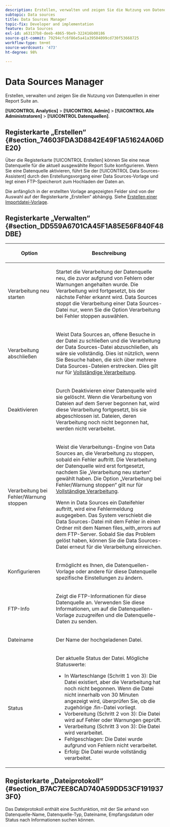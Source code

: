 ```yaml
---
description: Erstellen, verwalten und zeigen Sie die Nutzung von Datenquellen in einer Report Suite an.
subtopic: Data sources
title: Data Sources Manager
topic-fix: Developer and implementation
feature: Data Sources
exl-id: a63137b8-deeb-4865-9be9-322416b00186
source-git-commit: 79294cfc6f86e5a41a39504099cd730f53668725
workflow-type: tm+mt
source-wordcount: '473'
ht-degree: 98%

---
```


# Data Sources Manager

Erstellen, verwalten und zeigen Sie die Nutzung von Datenquellen in einer Report Suite an.

**[!UICONTROL Analytics]** > **[!UICONTROL Admin]** > **[!UICONTROL Alle Administratoren]** > **[!UICONTROL Datenquellen]**.

## Registerkarte „Erstellen“  {#section_74603FDA3D8842E49F1A51624A06DE20}

Über die Registerkarte [!UICONTROL Erstellen] können Sie eine neue Datenquelle für die aktuell ausgewählte Report Suite konfigurieren. Wenn Sie eine Datenquelle aktivieren, führt Sie der [!UICONTROL Data Sources-Assistent] durch den Erstellungsvorgang einer Data Sources-Vorlage und legt einen FTP-Speicherort zum Hochladen der Daten an.

Die anfänglich in der erstellten Vorlage angezeigten Felder sind von der Auswahl auf der Registerkarte „Erstellen“ abhängig. Siehe   [Erstellen einer Importdatei-Vorlage](/help/import/c-data-sources/datasrc-template/t-datasrc-creating-data-sources-file.md).

## Registerkarte „Verwalten“  {#section_DD559A6701CA45F1A85E56F840F48DBE}

<table id="table_F74696EC855441328CFE0BF49C20D9B0"> 
 <thead> 
  <tr> 
   <th colname="col1" class="entry"> <p>Option </p> </th> 
   <th colname="col2" class="entry"> <p>Beschreibung </p> </th> 
  </tr> 
 </thead>
 <tbody> 
  <tr> 
   <td colname="col1"> <p>Verarbeitung neu starten </p> </td> 
   <td colname="col2"> <p>Startet die Verarbeitung der Datenquelle neu, die zuvor aufgrund von Fehlern oder Warnungen angehalten wurde. Die Verarbeitung wird fortgesetzt, bis der nächste Fehler erkannt wird. Data Sources stoppt die Verarbeitung einer Data Sources-Datei nur, wenn Sie die Option <span class="uicontrol">Verarbeitung bei Fehler stoppen</span> auswählen. </p> </td> 
  </tr> 
  <tr> 
   <td colname="col1"> <p>Verarbeitung abschließen </p> </td> 
   <td colname="col2"> <p>Weist Data Sources an, offene Besuche in der Datei zu schließen und die Verarbeitung der Data Sources-Datei abzuschließen, als wäre sie vollständig. Dies ist nützlich, wenn Sie Besuche haben, die sich über mehrere Data Sources-Dateien erstrecken. Dies gilt nur für   <a href="/help/import/c-data-sources/c-datasrc-types/datasrc-full-processing.md"   > Vollständige Verarbeitung</a>. </p> </td> 
  </tr> 
  <tr> 
   <td colname="col1"> <p>Deaktivieren </p> </td> 
   <td colname="col2"> <p> Durch Deaktivieren einer Datenquelle wird sie gelöscht. Wenn die Verarbeitung von Dateien auf dem Server begonnen hat, wird diese Verarbeitung fortgesetzt, bis sie abgeschlossen ist. Dateien, deren Verarbeitung noch nicht begonnen hat, werden nicht verarbeitet. </p> </td> 
  </tr> 
  <tr> 
   <td colname="col1"> <p>Verarbeitung bei Fehler/Warnung stoppen </p> </td> 
   <td colname="col2"> <p> Weist die Verarbeitungs-Engine von Data Sources an, die Verarbeitung zu stoppen, sobald ein Fehler auftritt. Die Verarbeitung der Datenquelle wird erst fortgesetzt, nachdem Sie „Verarbeitung neu starten“ gewählt haben. Die Option „Verarbeitung bei Fehler/Warnung stoppen“ gilt nur für   <a href="/help/import/c-data-sources/c-datasrc-types/datasrc-full-processing.md"   > Vollständige Verarbeitung</a>. </p> <p>Wenn in Data Sources ein Dateifehler auftritt, wird eine Fehlermeldung ausgegeben. Das System verschiebt die Data Sources-Datei mit dem Fehler in einen Ordner mit dem Namen <span class="filepath">files_with_errors</span> auf dem FTP-Server. Sobald Sie das Problem gelöst haben, können Sie die Data Sources-Datei erneut für die Verarbeitung einreichen. </p> </td> 
  </tr> 
  <tr> 
   <td colname="col1"> <p>Konfigurieren </p> </td> 
   <td colname="col2"> <p>Ermöglicht es Ihnen, die Datenquellen-Vorlage oder andere für diese Datenquelle spezifische Einstellungen zu ändern. </p> </td> 
  </tr> 
  <tr> 
   <td colname="col1"> <p>FTP-Info </p> </td> 
   <td colname="col2"> <p>Zeigt die FTP-Informationen für diese Datenquelle an. Verwenden Sie diese Informationen, um auf die Datenquellen-Vorlage zuzugreifen und die Datenquelle-Daten zu senden. </p> </td> 
  </tr> 
  <tr> 
   <td colname="col1"> <p>Dateiname </p> </td> 
   <td colname="col2"> <p>Der Name der hochgeladenen Datei. </p> </td> 
  </tr> 
  <tr> 
   <td colname="col1"> <p>Status </p> </td> 
   <td colname="col2"> <p> Der aktuelle Status der Datei. Mögliche Statuswerte: </p> 
    <ul id="ul_56A0BF8C1BE249F6BB39B0D11DA3997F"> 
     <li id="li_BAB359E08EDE4E0298C0362258789603">In Warteschlange (Schritt 1 von 3): Die Datei existiert, aber die Verarbeitung hat noch nicht begonnen. Wenn die Datei nicht innerhalb von 30 Minuten angezeigt wird, überprüfen Sie, ob die zugehörige <span class="filepath">.fin</span>-Datei vorliegt. </li> 
     <li id="li_A09A14F42CB74F01B694799740B3DA17">Vorbereitung (Schritt 2 von 3): Die Datei wird auf Fehler oder Warnungen geprüft. </li> 
     <li id="li_793FDCDB64CF434D82CAF5B6E9BDE557">Verarbeitung (Schritt 3 von 3): Die Datei wird verarbeitet. </li> 
     <li id="li_1D8C4B241FF0453EAF7DDFD8354C5573">Fehlgeschlagen: Die Datei wurde aufgrund von Fehlern nicht verarbeitet. </li> 
     <li id="li_A52507602FB4492B83A70AF6449A539A">Erfolg: Die Datei wurde vollständig verarbeitet. </li> 
    </ul> </td> 
  </tr> 
 </tbody> 
</table>

## Registerkarte „Dateiprotokoll“   {#section_B7AC7EE8CAD740A59DD53CF1919373F0}

Das Dateiprotokoll enthält eine Suchfunktion, mit der Sie anhand von Datenquelle-Name, Datenquelle-Typ, Dateiname, Empfangsdatum oder Status nach Informationen suchen können.

